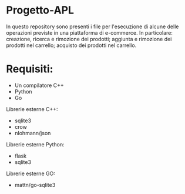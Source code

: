 # Progetto-APL

In questo repository sono presenti i file per l'esecuzione di alcune delle operazioni previste in una piattaforma di e-commerce. In particolare: creazione, ricerca e rimozione dei prodotti; aggiunta e rimozione dei prodotti nel carrello; acquisto dei prodotti nel carrello.

# Requisiti:

- Un compilatore C++
- Python
- Go

Librerie esterne C++:

- sqlite3
- crow
- nlohmann/json

Librerie esterne Python:

- flask
- sqlite3

Librerie esterne GO:

- mattn/go-sqlite3
